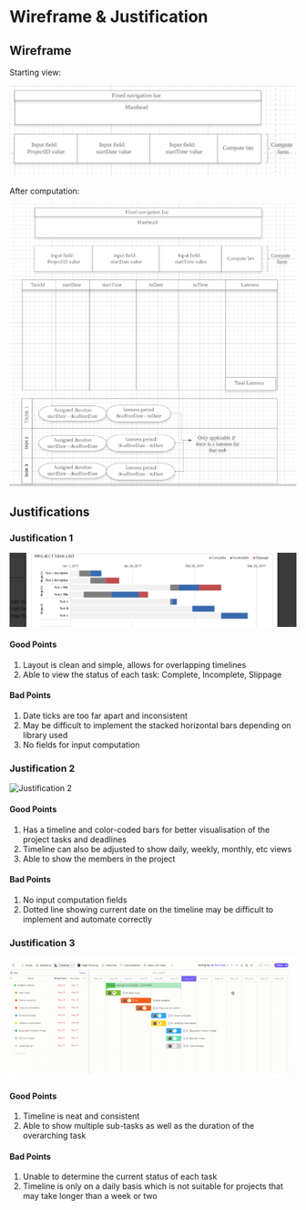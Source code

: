 # Wireframe & Justification

## Wireframe

Starting view:

![Wireframe](justifications/resultViewer_start.PNG)

After computation:

![Wireframe](justifications/basic_resultViewer.PNG)

## Justifications

### Justification 1

![Justification 1](justifications/Result_viewer_layout.png)

#### Good Points

1. Layout is clean and simple, allows for overlapping timelines
2. Able to view the status of each task: Complete, Incomplete, Slippage

#### Bad Points

1. Date ticks are too far apart and inconsistent
2. May be difficult to implement the stacked horizontal bars depending on library used 
3. No fields for input computation

### Justification 2

![Justification 2](https://www.senseiprojectsolutions.com/wp-content/uploads/2019/10/02.-Portfolio-Timeline-1.png)

#### Good Points

1. Has a timeline and color-coded bars for better visualisation of the project tasks and deadlines
2. Timeline can also be adjusted to show daily, weekly, monthly, etc views
3. Able to show the members in the project 

#### Bad Points

1. No input computation fields
2. Dotted line showing current date on the timeline may be difficult to implement and automate correctly

### Justification 3

![Justification 3](justifications/possible_wireframe.png)

#### Good Points

1. Timeline is neat and consistent
2. Able to show multiple sub-tasks as well as the duration of the overarching task

#### Bad Points

1. Unable to determine the current status of each task
2. Timeline is only on a daily basis which is not suitable for projects that may take longer than a week or two
